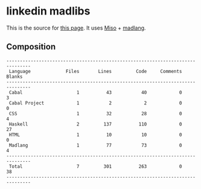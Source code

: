 # linkedin madlibs

This is the source for [this page](http://vmchale.com/linkedin/index.html).
It uses [Miso](https://haskell-miso.org/) + [madlang](https://github.com/vmchale/madlang).

## Composition

```
-------------------------------------------------------------------------------
 Language             Files       Lines         Code     Comments       Blanks
-------------------------------------------------------------------------------
 Cabal                    1          43           40            0            3
 Cabal Project            1           2            2            0            0
 CSS                      1          32           28            0            4
 Haskell                  2         137          110            0           27
 HTML                     1          10           10            0            0
 Madlang                  1          77           73            0            4
-------------------------------------------------------------------------------
 Total                    7         301          263            0           38
-------------------------------------------------------------------------------
```
